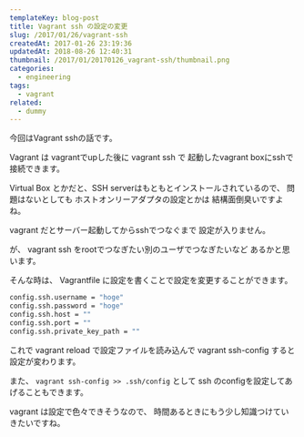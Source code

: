 ```yaml
---
templateKey: blog-post
title: Vagrant ssh の設定の変更
slug: /2017/01/26/vagrant-ssh
createdAt: 2017-01-26 23:19:36
updatedAt: 2018-08-26 12:40:31
thumbnail: /2017/01/20170126_vagrant-ssh/thumbnail.png
categories:
  - engineering
tags:
  - vagrant
related:
  - dummy
---
```


今回はVagrant sshの話です。

Vagrant は vagrantでupした後に
vagrant ssh で 起動したvagrant boxにsshで接続できます。

Virtual Box とかだと、SSH serverはもともとインストールされているので、
問題はないとしても ホストオンリーアダプタの設定とかは
結構面倒臭いですよね。

vagrant だとサーバー起動してからsshでつなぐまで
設定が入りません。

が、
vagrant ssh をrootでつなぎたい別のユーザでつなぎたいなど
あるかと思います。

そんな時は、
Vagrantfile に設定を書くことで設定を変更することができます。

```bash
config.ssh.username = "hoge"
config.ssh.password = "hoge"
config.ssh.host = ""
config.ssh.port = ""
config.ssh.private_key_path = ""

```

これで
vagrant reload で設定ファイルを読み込んで
vagrant ssh-config
すると設定が変わります。



また、
`vagrant ssh-config >> .ssh/config`
として
ssh のconfigを設定してあげることもできます。


vagrant は設定で色々できそうなので、
時間あるときにもう少し知識つけていきたいですね。
